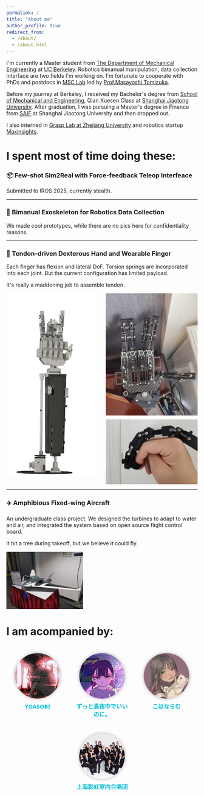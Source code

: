 ```yaml
---
permalink: /
title: "About me"
author_profile: true
redirect_from: 
  - /about/
  - /about.html
---
```


I'm currently a Master student from  [The Department of Mechanical Engineering](https://me.berkeley.edu/) at [UC Berkeley](https://www.berkeley.edu/). Robotics bimanual manipulation, data collection interface are two fields I'm working on. I'm fortunate to cooperate with PhDs and postdocs in [MSC Lab](https://msc.berkeley.edu/) led by [Prof.Masayoshi Tomizuka](https://me.berkeley.edu/people/masayoshi-tomizuka/).

Before my journey at Berkeley, I received my Bachelor's degree from [School of Mechanical and Engineering](https://me.sjtu.edu.cn/), Qian Xuesen Class at [Shanghai Jiaotong University](https://www.sjtu.edu.cn/). After graduation, I was pursuing a Master's degree in Finance from [SAIF](https://www.saif.sjtu.edu.cn/) at Shanghai Jiaotong University and then dropped out.

I also interned in [Grasp Lab at Zhejiang University](https://grasplab2022.github.io/) and robotics startup [Maxinsights](https://www.maxinsights.ai/).

I spent most of time doing these:
======

### 📦 Few-shot Sim2Real with Force-feedback Teleop Interfeace

Submitted to IROS 2025, currently stealth.
<style>
.flex-container {
  display: flex;
  justify-content: center;
  align-items: flex-start;
  gap: 20px;
}

.left-image {
  display: flex;
  align-items: center; /* 垂直居中 */
  justify-content: center;
  height: 100%; /* 必要时可手动指定为固定高度 */
}

.left-image img {
  width: 500px; /* ← 你想要的放大比例，可改为 600px 等 */
  max-width: 100%;
  height: auto;
  border-radius: 10px; /* 可选：加点圆角美观些 */
}


.right-column {
  display: flex;
  flex-direction: column;
  gap: 10px;
}

.right-column img {
  width: 300px;
  height: auto;
}
</style>
<!-- 
<div class="flex-container">
  <div class="left-image">
    <img src="/images/sim_collection.gif" alt="左侧动图">
  </div>
  <div class="right-column">
    <img src="/images/render1.gif" alt="右上动图">
    <img src="/images/render2.gif" alt="右中动图">
    <img src="/images/render3.gif" alt="右下动图">
  </div>
</div>
-->
-----

### 🦾 Bimanual Exoskeleton for Robotics Data Collection

We made cool prototypes, while there are no pics here for confidentiality reasons.

-----


### 🤖 Tendon-driven Dexterous Hand and Wearable Finger

Each finger has flexion and lateral DoF. Torsion springs are incorporated into each joint. But the current configuration has limited payload.

It's really a maddening job to assemble tendon.

<style>
.flex-container {
  display: flex;
  justify-content: center;
  align-items: flex-start;
  gap: 20px;
}

.left-image {
  display: flex;
  align-items: center; /* 垂直居中 */
  justify-content: center;
  height: 100%; /* 必要时可手动指定为固定高度 */
}

.left-image img {
  width: 300px; /* ← 你想要的放大比例，可改为 600px 等 */
  max-width: 100%;
  height: auto;
  border-radius: 10px; /* 可选：加点圆角美观些 */
}


.right-column {
  display: flex;
  flex-direction: column;
  gap: 10px;
}

.right-column img {
  width: 300px;
  height: auto;
}
</style>

<div class="flex-container">
  <div class="left-image">
    <img src="/images/hand_CAD.png">
  </div>
  <div class="right-column">
    <img src="/images/hand_act.png">
    <img src="/images/wearable_finger.png">
  </div>
</div>


---

### ✈️ Amphibious Fixed-wing Aircraft

An undergraduate class project. We designed the turbines to adapt to water and air, and integrated the system based on open source flight control board. 

It hit a tree during takeoff, but we believe it could fly.

<img src="/images/plane.png" width="40%">

I am acompanied by:
======

<style>
.band-section {
  text-align: center;
  margin-top: 40px;
  font-family: 'Segoe UI', 'Helvetica Neue', sans-serif;
}

.band-row {
  display: flex;
  justify-content: center;
  gap: 40px;
  flex-wrap: wrap;
}

.band-item {
  max-width: 140px;
  display: flex;
  flex-direction: column;
  align-items: center;
}

.band-item img {
  width: 120px;
  height: 120px;
  object-fit: cover;       /* 裁剪多余，确保一致大小 */
  border-radius: 50%;      /* 圆形头像 */
  box-shadow: 0 0 10px rgba(0,0,0,0.3);
  margin-bottom: 10px;
}

.band-caption a {
  font-weight: 600;
  font-size: 15px;
  color: #00bcd4;  /* 清新蓝 */
  text-decoration: none;
  line-height: 1.4;
}

.band-caption a:hover {
  text-decoration: underline;
}
</style>


<div class="band-section">
  <div class="band-row">
    <div class="band-item">
      <img src="/images/yoasobi.png" alt="Band 1">
      <div class="band-caption">
        <a href="https://open.spotify.com/artist/64tJ2EAv1R6UaZqc4iOCyj" target="_blank">YOASOBI</a>
      </div>
    </div>
    <div class="band-item">
      <img src="/images/ztmy.png" alt="Band 2">
      <div class="band-caption">
        <a href="https://open.spotify.com/artist/38WbKH6oKAZskBhqDFA8Uj" target="_blank">ずっと真夜中でいいのに。</a>
      </div>
    </div>
    <div class="band-item">
      <img src="/images/kohana.png" alt="Band 3">
      <div class="band-caption">
         <a href="https://open.spotify.com/artist/1I24D95GZP1Nr9hVsiOLmw" target="_blank">こはならむ</a>
      </div>
    </div>
    <div class="band-item">
      <img src="/images/rainbow.png" alt="Band 4">
      <div class="band-caption">
        <a href="https://space.bilibili.com/21562856?spm_id_from=333.337.0.0" target="_blank">上海彩虹室内合唱团</a>
      </div>
    </div>
  </div>
</div>

